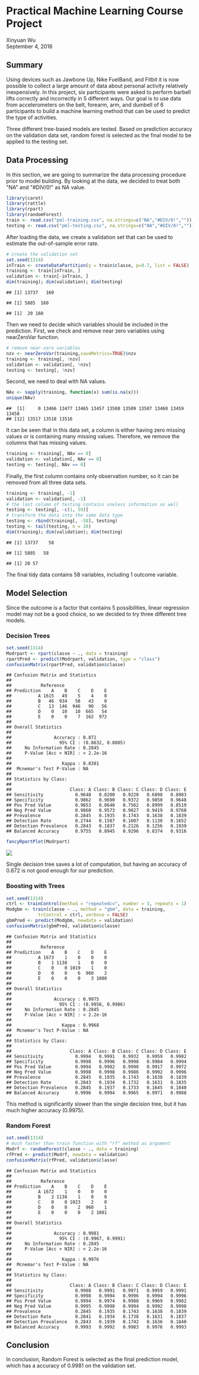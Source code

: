# Practical Machine Learning Course Project
Xinyuan Wu  
September 4, 2016  



## Summary

Using devices such as Jawbone Up, Nike FuelBand, and Fitbit it is now possible to collect a large amount of data about personal activity relatively inexpensively. In this project, six participants were asked to perform barbell lifts correctly and incorrectly in 5 different ways. Our goal is to use data from accelerometers on the belt, forearm, arm, and dumbell of 6 participants to build a machine learning method that can be used to predict the type of activities.

Three different tree-based models are tested. Based on prediction accuracy on the validation data set, random forest is selected as the final model to be applied to the testing set.

## Data Processing

In this section, we are going to summarize the data processing procedure prior to model building. By looking at the data, we decided to treat both "NA" and "#DIV/0!" as NA value.

```r
library(caret)
library(rattle)
library(rpart)
library(randomForest)
train <- read.csv("pml-training.csv", na.strings=c("NA","#DIV/0!",""))
testing <- read.csv("pml-testing.csv", na.strings=c("NA","#DIV/0!",""))
```

After loading the data, we create a validation set that can be used to estimate the out-of-sample error rate.

```r
# create the validation set
set.seed(1314)
inTrain <- createDataPartition(y = train$classe, p=0.7, list = FALSE)
training <- train[inTrain, ]
validation <- train[-inTrain, ]
dim(training); dim(validation); dim(testing)
```

```
## [1] 13737   160
```

```
## [1] 5885  160
```

```
## [1]  20 160
```

Then we need to decide which variables should be included in the prediction. First, we check and remove near zero variables using nearZeroVar function.

```r
# remove near-zero variables
nzv <- nearZeroVar(training,saveMetrics=TRUE)$nzv
training <- training[, !nzv]
validation <- validation[, !nzv]
testing <- testing[, !nzv]
```

Second, we need to deal with NA values.

```r
NAv <- sapply(training, function(x) sum(is.na(x)))
unique(NAv)
```

```
##  [1]     0 13466 13477 13465 13457 13508 13509 13507 13460 13459 13458
## [12] 13517 13518 13516
```

It can be seen that in this data set, a column is either having zero missing values or is containing many missing values. Therefore, we remove the columns that has missing values.

```r
training <- training[, NAv == 0]
validation <- validation[, NAv == 0]
testing <- testing[, NAv == 0]
```

Finally, the first column contains only observation number, so it can be removed from all three data sets.

```r
training <- training[, -1]
validation <- validation[, -1]
# the last column of testing contains useless information as well
testing <- testing[, -c(1, 59)]
# transform the data into the same data type
testing <- rbind(training[, -58], testing)
testing <- tail(testing, n = 20)
dim(training); dim(validation); dim(testing)
```

```
## [1] 13737    58
```

```
## [1] 5885   58
```

```
## [1] 20 57
```

The final tidy data contains 58 variables, including 1 outcome variable.

## Model Selection

Since the outcome is a factor that contains 5 possibilities, linear regression model may not be a good choice, so we decided to try three different tree models.

### Decision Trees


```r
set.seed(1314)
Modrpart <- rpart(classe ~ ., data = training)
rpartPred <- predict(Modrpart, validation, type = "class")
confusionMatrix(rpartPred, validation$classe)
```

```
## Confusion Matrix and Statistics
## 
##           Reference
## Prediction    A    B    C    D    E
##          A 1615   49    5    4    0
##          B   46  934   58   43    0
##          C   13  146  946   90   56
##          D    0   10   10  665   54
##          E    0    0    7  162  972
## 
## Overall Statistics
##                                           
##                Accuracy : 0.872           
##                  95% CI : (0.8632, 0.8805)
##     No Information Rate : 0.2845          
##     P-Value [Acc > NIR] : < 2.2e-16       
##                                           
##                   Kappa : 0.8381          
##  Mcnemar's Test P-Value : NA              
## 
## Statistics by Class:
## 
##                      Class: A Class: B Class: C Class: D Class: E
## Sensitivity            0.9648   0.8200   0.9220   0.6898   0.8983
## Specificity            0.9862   0.9690   0.9372   0.9850   0.9648
## Pos Pred Value         0.9653   0.8640   0.7562   0.8999   0.8519
## Neg Pred Value         0.9860   0.9573   0.9827   0.9419   0.9768
## Prevalence             0.2845   0.1935   0.1743   0.1638   0.1839
## Detection Rate         0.2744   0.1587   0.1607   0.1130   0.1652
## Detection Prevalence   0.2843   0.1837   0.2126   0.1256   0.1939
## Balanced Accuracy      0.9755   0.8945   0.9296   0.8374   0.9316
```

```r
fancyRpartPlot(Modrpart)
```

![](Report_of_Model_Selection_files/figure-html/unnamed-chunk-7-1.png)<!-- -->

Single decision tree saves a lot of computation, but having an accuracy of 0.872 is not good enough for our prediction.

### Boosting with Trees


```r
set.seed(1314)
ctrl <- trainControl(method = "repeatedcv", number = 3, repeats = 1)
Modgbm <- train(classe ~ ., method = "gbm", data = training, 
			trControl = ctrl, verbose = FALSE)
gbmPred <- predict(Modgbm, newdata = validation)
confusionMatrix(gbmPred, validation$classe)
```

```
## Confusion Matrix and Statistics
## 
##           Reference
## Prediction    A    B    C    D    E
##          A 1673    1    0    0    0
##          B    1 1138    1    0    0
##          C    0    0 1019    1    0
##          D    0    0    6  960    2
##          E    0    0    0    3 1080
## 
## Overall Statistics
##                                           
##                Accuracy : 0.9975          
##                  95% CI : (0.9958, 0.9986)
##     No Information Rate : 0.2845          
##     P-Value [Acc > NIR] : < 2.2e-16       
##                                           
##                   Kappa : 0.9968          
##  Mcnemar's Test P-Value : NA              
## 
## Statistics by Class:
## 
##                      Class: A Class: B Class: C Class: D Class: E
## Sensitivity            0.9994   0.9991   0.9932   0.9959   0.9982
## Specificity            0.9998   0.9996   0.9998   0.9984   0.9994
## Pos Pred Value         0.9994   0.9982   0.9990   0.9917   0.9972
## Neg Pred Value         0.9998   0.9998   0.9986   0.9992   0.9996
## Prevalence             0.2845   0.1935   0.1743   0.1638   0.1839
## Detection Rate         0.2843   0.1934   0.1732   0.1631   0.1835
## Detection Prevalence   0.2845   0.1937   0.1733   0.1645   0.1840
## Balanced Accuracy      0.9996   0.9994   0.9965   0.9971   0.9988
```

This method is significantly slower than the single decision tree, but it has much higher accuracy (0.9975).

### Random Forest


```r
set.seed(1314)
# much faster than train function with "rf" method as argument
Modrf <- randomForest(classe ~ ., data = training)
rfPred <- predict(Modrf, newdata = validation)
confusionMatrix(rfPred, validation$classe)
```

```
## Confusion Matrix and Statistics
## 
##           Reference
## Prediction    A    B    C    D    E
##          A 1672    1    0    0    0
##          B    2 1138    1    0    0
##          C    0    0 1023    2    0
##          D    0    0    2  960    1
##          E    0    0    0    2 1081
## 
## Overall Statistics
##                                           
##                Accuracy : 0.9981          
##                  95% CI : (0.9967, 0.9991)
##     No Information Rate : 0.2845          
##     P-Value [Acc > NIR] : < 2.2e-16       
##                                           
##                   Kappa : 0.9976          
##  Mcnemar's Test P-Value : NA              
## 
## Statistics by Class:
## 
##                      Class: A Class: B Class: C Class: D Class: E
## Sensitivity            0.9988   0.9991   0.9971   0.9959   0.9991
## Specificity            0.9998   0.9994   0.9996   0.9994   0.9996
## Pos Pred Value         0.9994   0.9974   0.9980   0.9969   0.9982
## Neg Pred Value         0.9995   0.9998   0.9994   0.9992   0.9998
## Prevalence             0.2845   0.1935   0.1743   0.1638   0.1839
## Detection Rate         0.2841   0.1934   0.1738   0.1631   0.1837
## Detection Prevalence   0.2843   0.1939   0.1742   0.1636   0.1840
## Balanced Accuracy      0.9993   0.9992   0.9983   0.9976   0.9993
```

## Conclusion

In conclusion, Random Forest is selected as the final prediction model, which has a accuracy of 0.9981 on the validation set.




